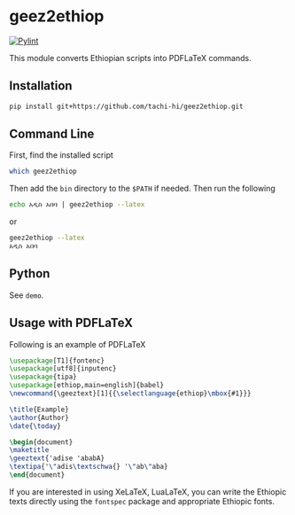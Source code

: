 # geez2ethiop


[![Pylint](https://github.com/tachi-hi/geez2ethiop/actions/workflows/pylint.yml/badge.svg)](https://github.com/tachi-hi/geez2ethiop/actions/workflows/pylint.yml)

This module converts Ethiopian scripts into PDFLaTeX commands.

## Installation
```bash
pip install git+https://github.com/tachi-hi/geez2ethiop.git
```

## Command Line
First, find the installed script
```bash
which geez2ethiop
```
Then add the `bin` directory to the `$PATH` if needed.
Then run the following
```bash
echo አዲስ አበባ | geez2ethiop --latex
```
or 
```bash
geez2ethiop --latex
አዲስ አበባ
```

## Python
See `demo`.

## Usage with PDFLaTeX
Following is an example of PDFLaTeX
```latex
\usepackage[T1]{fontenc}
\usepackage[utf8]{inputenc}
\usepackage{tipa}
\usepackage[ethiop,main=english]{babel}
\newcommand{\geeztext}[1]{{\selectlanguage{ethiop}\mbox{#1}}}

\title{Example}
\author{Author}
\date{\today}

\begin{document}
\maketitle
\geeztext{'adise 'ababA}
\textipa{'\"adis\textschwa{} '\"ab\"aba}
\end{document}
```
If you are interested in using XeLaTeX, LuaLaTeX, you can write the Ethiopic texts directly using the `fontspec` package and appropriate Ethiopic fonts.